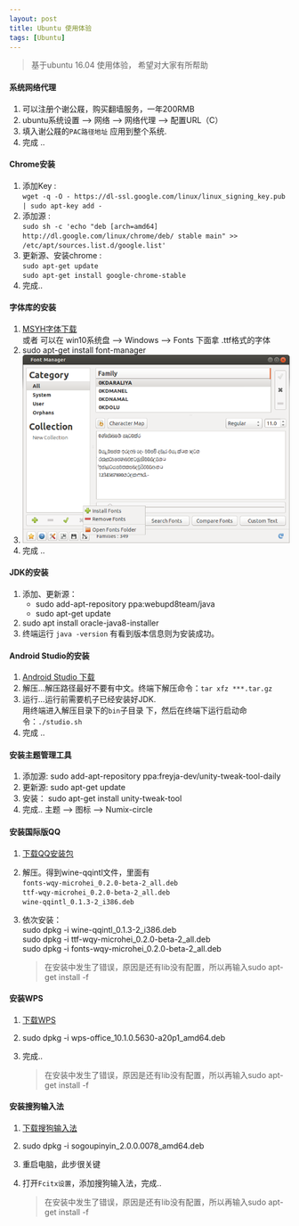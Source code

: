 ```yaml
---
layout: post
title: Ubuntu 使用体验
tags: [Ubuntu]
---
```


> 基于ubuntu 16.04 使用体验， 希望对大家有所帮助


#### 系统网络代理

1. 可以注册个谢公屐，购买翻墙服务，一年200RMB
2. ubuntu系统设置 --> 网络 --> 网络代理 --> 配置URL（C）
3. 填入谢公屐的`PAC路径地址` 应用到整个系统.
4. 完成 ..


#### Chrome安装

1. 添加Key :  
   `wget -q -O - https://dl-ssl.google.com/linux/linux_signing_key.pub | sudo apt-key add - `
2. 添加源 :  
    `sudo sh -c 'echo "deb [arch=amd64] http://dl.google.com/linux/chrome/deb/ stable main" >> /etc/apt/sources.list.d/google.list'`
3. 更新源、安装chrome :   
   `sudo apt-get update`  
   `sudo apt-get install google-chrome-stable`
4. 完成..


#### 字体库的安装

1. [MSYH字体下载](http://zh.osdn.jp/projects/sfnet_allfonts/downloads/msyh.ttf/)  
   或者 可以在 win10系统盘 --> Windows --> Fonts  下面拿 .ttf格式的字体
2. sudo apt-get install font-manager
3. ![fonts](/public/images/2016-08-02/fonts.png)
4. 完成 ..


#### JDK的安装
1. 添加、更新源：
    - sudo add-apt-repository ppa:webupd8team/java
    - sudo apt-get update
2. sudo apt install oracle-java8-installer
3. 终端运行 `java -version` 有看到版本信息则为安装成功。


#### Android Studio的安装

1. [Android Studio 下载](https://developer.android.com/studio/index.html#linux-bundle)
2. 解压...解压路径最好不要有中文。终端下解压命令：`tar xfz ***.tar.gz`
3. 运行...运行前需要机子已经安装好JDK.  
   用终端进入解压目录下的`bin`子目录 下，然后在终端下运行启动命令：`./studio.sh`
3. 完成 .. 


#### 安装主题管理工具

1. 添加源: sudo add-apt-repository ppa:freyja-dev/unity-tweak-tool-daily
2. 更新源: sudo apt-get update
3. 安装： sudo apt-get install unity-tweak-tool
4. 完成.. 主题 --> 图标 --> Numix-circle 


#### 安装国际版QQ

1. [下载QQ安装包](http://yun.baidu.com/share/link?shareid=2983202140&uk=202032639)
2. 解压。得到wine-qqintl文件，里面有  
    `fonts-wqy-microhei_0.2.0-beta-2_all.deb`  
    `ttf-wqy-microhei_0.2.0-beta-2_all.deb`   
    `wine-qqintl_0.1.3-2_i386.deb`
3.  依次安装：  
    sudo dpkg -i wine-qqintl_0.1.3-2_i386.deb  
    sudo dpkg -i ttf-wqy-microhei_0.2.0-beta-2_all.deb  
    sudo dpkg -i fonts-wqy-microhei_0.2.0-beta-2_all.deb 
        
    > 在安装中发生了错误，原因是还有lib没有配置，所以再输入sudo apt-get install -f


#### 安装WPS

1. [下载WPS](http://www.ubuntukylin.com/application/show.php?lang=cn&id=278)
2. sudo dpkg -i wps-office_10.1.0.5630-a20p1_amd64.deb  
3. 完成..

   > 在安装中发生了错误，原因是还有lib没有配置，所以再输入sudo apt-get install -f


#### 安装搜狗输入法

1. [下载搜狗输入法](http://pinyin.sogou.com/linux/download.php?f=linux&bit=64)
2. sudo dpkg -i sogoupinyin_2.0.0.0078_amd64.deb  
3. 重启电脑，此步很关键
4. 打开`Fcitx设置`，添加搜狗输入法，完成..

   > 在安装中发生了错误，原因是还有lib没有配置，所以再输入sudo apt-get install -f






